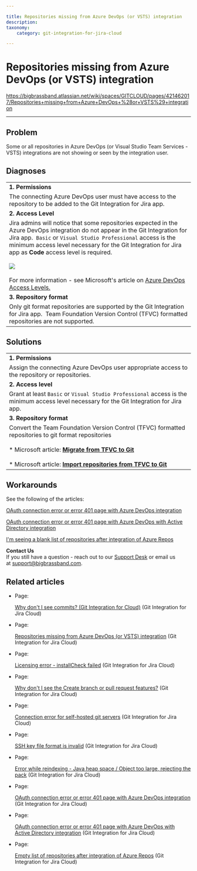 ```yaml
---

title: Repositories missing from Azure DevOps (or VSTS) integration
description:
taxonomy:
    category: git-integration-for-jira-cloud

---
```


# Repositories missing from Azure DevOps (or VSTS) integration

<https://bigbrassband.atlassian.net/wiki/spaces/GITCLOUD/pages/421462017/Repositories+missing+from+Azure+DevOps+%28or+VSTS%29+integration>

* * *

## Problem

Some or all repositories in Azure DevOps (or Visual Studio Team Services - VSTS) integrations are not showing or seen by the integration user.

## Diagnoses

|     |
| --- |
| **1\. Permissions** |
| The connecting Azure DevOps user must have access to the repository to be added to the Git Integration for Jira app. |
| **2\. Access Level** |
| Jira admins will notice that some repositories expected in the Azure DevOps integration do not appear in the Git Integration for Jira app.  `Basic` or `Visual Studio Professional` access is the minimum access level necessary for the Git Integration for Jira app as **Code** access level is required.<br><br>![](https://bigbrassband.atlassian.net/wiki/download/thumbnails/421462017/azure-devops-code-access-level.png?version=1&modificationDate=1586316011297&cacheVersion=1&api=v2&width=680&height=212)<br><br>For more information - see Microsoft's article on [Azure DevOps Access Levels.](https://docs.microsoft.com/en-us/azure/devops/organizations/security/access-levels?view=azure-devops) |
| **3\. Repository format** |
| Only git format repositories are supported by the Git Integration for Jira app.  Team Foundation Version Control (TFVC) formatted repositories are not supported. |

## Solutions

|     |
| --- |
| **1\. Permissions** |
| Assign the connecting Azure DevOps user appropriate access to the repository or repositories. |
| **2\. Access level** |
| Grant at least `Basic` or `Visual Studio Professional` access is the minimum access level necessary for the Git Integration for Jira app. |
| **3\. Repository format** |
| Convert the Team Foundation Version Control (TFVC) formatted repositories to git format repositories<br><br>*   Microsoft article: [**Migrate from TFVC to Git**](https://docs.microsoft.com/en-us/devops/develop/git/migrate-from-tfvc-to-git)<br>    <br>*   Microsoft article: [**Import repositories from TFVC to Git**](https://docs.microsoft.com/en-us/azure/devops/repos/git/import-from-tfvc?view=azure-devops) |

## Workarounds

See the following of the articles:

[OAuth connection error or error 401 page with Azure DevOps integration](/wiki/spaces/GITCLOUD/pages/420282493/OAuth+connection+error+or+error+401+page+with+Azure+DevOps+integration)

[OAuth connection error or error 401 page with Azure DevOps with Active Directory integration](/wiki/spaces/GITCLOUD/pages/421527629/OAuth+connection+error+or+error+401+page+with+Azure+DevOps+with+Active+Directory+integration)

[I'm seeing a blank list of repositories after integration of Azure Repos](https://bigbrassband.atlassian.net/wiki/spaces/GITCLOUD/pages/421298248/I+m+seeing+a+blank+list+of+repositories+after+integration+of+Azure+Repos)

**Contact Us**  
If you still have a question - reach out to our [Support Desk](https://bigbrassband.atlassian.net/servicedesk/customer/portals) or email us at [support@bigbrassband.com](mailto:support@bigbrassband.com).

## Related articles

*   Page:
    
    [Why don't I see commits? (Git Integration for Cloud)](/wiki/spaces/GITCLOUD/pages/110755841) (Git Integration for Jira Cloud)
    
*   Page:
    
    [Repositories missing from Azure DevOps (or VSTS) integration](/wiki/spaces/GITCLOUD/pages/421462017/Repositories+missing+from+Azure+DevOps+%28or+VSTS%29+integration) (Git Integration for Jira Cloud)
    
*   Page:
    
    [Licensing error - installCheck failed](/wiki/spaces/GITCLOUD/pages/420282445/Licensing+error+-+installCheck+failed) (Git Integration for Jira Cloud)
    
*   Page:
    
    [Why don't I see the Create branch or pull request features?](/wiki/spaces/GITCLOUD/pages/421593107) (Git Integration for Jira Cloud)
    
*   Page:
    
    [Connection error for self-hosted git servers](/wiki/spaces/GITCLOUD/pages/419659840/Connection+error+for+self-hosted+git+servers) (Git Integration for Jira Cloud)
    
*   Page:
    
    [SSH key file format is invalid](/wiki/spaces/GITCLOUD/pages/421363756/SSH+key+file+format+is+invalid) (Git Integration for Jira Cloud)
    
*   Page:
    
    [Error while reindexing - Java heap space / Object too large, rejecting the pack](/wiki/spaces/GITCLOUD/pages/421462043) (Git Integration for Jira Cloud)
    
*   Page:
    
    [OAuth connection error or error 401 page with Azure DevOps integration](/wiki/spaces/GITCLOUD/pages/420282493/OAuth+connection+error+or+error+401+page+with+Azure+DevOps+integration) (Git Integration for Jira Cloud)
    
*   Page:
    
    [OAuth connection error or error 401 page with Azure DevOps with Active Directory integration](/wiki/spaces/GITCLOUD/pages/421527629/OAuth+connection+error+or+error+401+page+with+Azure+DevOps+with+Active+Directory+integration) (Git Integration for Jira Cloud)
    
*   Page:
    
    [Empty list of repositories after integration of Azure Repos](/wiki/spaces/GITCLOUD/pages/421298248/Empty+list+of+repositories+after+integration+of+Azure+Repos) (Git Integration for Jira Cloud)